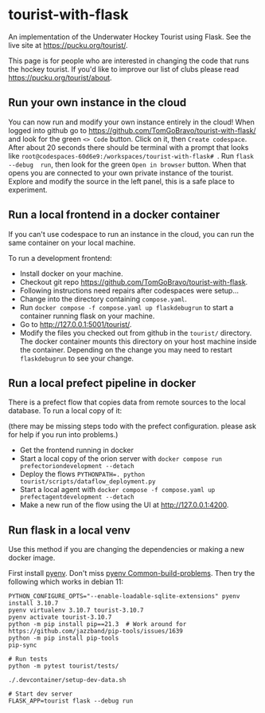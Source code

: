 # tourist-with-flask
An implementation of the Underwater Hockey Tourist using Flask. See the live site at https://pucku.org/tourist/.

This page is for people who are interested in changing the code that runs the hockey tourist.
If you'd like to improve our list of clubs please read <https://pucku.org/tourist/about>.


## Run your own instance in the cloud

You can now run and modify your own instance entirely in the cloud! When logged into github go
to https://github.com/TomGoBravo/tourist-with-flask/ and look for the green `<> Code` button.
Click on it, then `Create codespace`. After about 20 seconds there should be terminal with a prompt
that looks like `root@codespaces-60d6e9:/workspaces/tourist-with-flask# `. Run `flask --debug 
run`, then look for the green `Open in browser` button. When that opens you are connected to 
your own private instance of the tourist. Explore and modify the source in the left panel, this 
is a safe place to experiment.


## Run a local frontend in a docker container

If you can't use codespace to run an instance in the cloud, you can run the same container on 
your local machine.

To run a development frontend:
* Install docker on your machine.
* Checkout git repo <https://github.com/TomGoBravo/tourist-with-flask>.
* Following instructions need repairs after codespaces were setup...
* Change into the directory containing `compose.yaml`.
* Run `docker compose -f compose.yaml up flaskdebugrun` to start a container running flask on
  your machine.
* Go to <http://127.0.0.1:5001/tourist/>.
* Modify the files you checked out from github in the `tourist/` directory. The docker
  container mounts this directory on your host machine inside the container. Depending on the
  change you may need to restart `flaskdebugrun` to see your change.

## Run a local prefect pipeline in docker

There is a prefect flow that copies data from remote sources to the local database. To run a
local copy of it:

(there may be missing steps todo with the prefect configuration. please ask for help if you run 
into problems.)

* Get the frontend running in docker
* Start a local copy of the orion server with `docker compose run prefectoriondevelopment --detach`
* Deploy the flows `PYTHONPATH=. python tourist/scripts/dataflow_deployment.py`
* Start a local agent with `docker compose -f compose.yaml up prefectagentdevelopment --detach`
* Make a new run of the flow using the UI at <http://127.0.0.1:4200>.


## Run flask in a local venv

Use this method if you are changing the dependencies or making a new docker image.

First install [pyenv](https://github.com/pyenv/pyenv). Don't miss [pyenv Common-build-problems](https://github.com/pyenv/pyenv/wiki/Common-build-problems). Then try the following which works in debian 11:

```
PYTHON_CONFIGURE_OPTS="--enable-loadable-sqlite-extensions" pyenv install 3.10.7
pyenv virtualenv 3.10.7 tourist-3.10.7
pyenv activate tourist-3.10.7
python -m pip install pip==21.3  # Work around for https://github.com/jazzband/pip-tools/issues/1639
python -m pip install pip-tools
pip-sync

# Run tests
python -m pytest tourist/tests/

./.devcontainer/setup-dev-data.sh

# Start dev server
FLASK_APP=tourist flask --debug run
```
